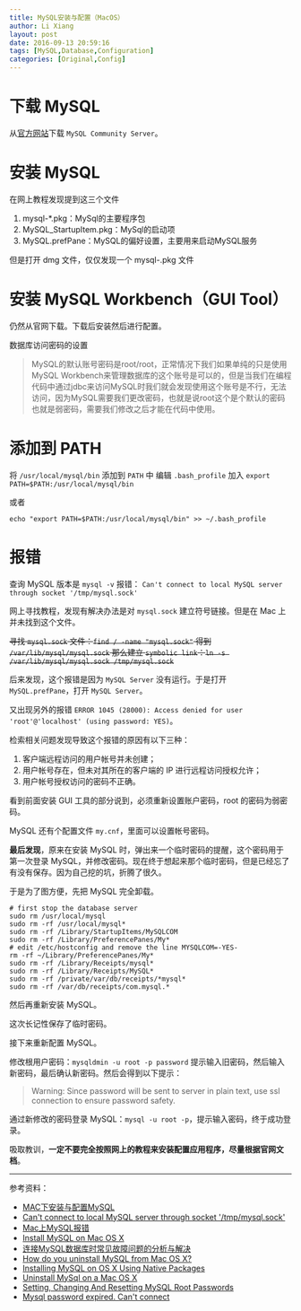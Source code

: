 ```yaml
---
title: MySQL安装与配置（MacOS）
author: Li Xiang
layout: post
date: 2016-09-13 20:59:16
tags: [MySQL,Database,Configuration]
categories: [Original,Config]
---
```


# 下载 MySQL

从[官方网站](http://www.mysql.com/downloads/)下载 `MySQL Community Server`。

# 安装 MySQL

在网上教程发现提到这三个文件

1. mysql-*.pkg：MySql的主要程序包
2. MySQL_StartupItem.pkg：MySql的启动项
3. MySQL.prefPane：MySQL的偏好设置，主要用来启动MySQL服务

但是打开 dmg 文件，仅仅发现一个 mysql-<version>.pkg 文件

# 安装 MySQL Workbench（GUI Tool）

仍然从官网下载。下载后安装然后进行配置。

数据库访问密码的设置

> MySQL的默认账号密码是root/root，正常情况下我们如果单纯的只是使用MySQL Workbench来管理数据库的这个账号是可以的，但是当我们在编程代码中通过jdbc来访问MySQL时我们就会发现使用这个账号是不行，无法访问，因为MySQL需要我们更改密码，也就是说root这个是个默认的密码也就是弱密码，需要我们修改之后才能在代码中使用。

# 添加到 **PATH**

将 `/usr/local/mysql/bin` 添加到 `PATH` 中
编辑 `.bash_profile` 加入 `export PATH=$PATH:/usr/local/mysql/bin`

或者

``` shell
echo "export PATH=$PATH:/usr/local/mysql/bin" >> ~/.bash_profile
```

# 报错

查询 MySQL 版本是 `mysql -v` 报错：
`Can't connect to local MySQL server through socket '/tmp/mysql.sock'`

网上寻找教程，发现有解决办法是对 `mysql.sock` 建立符号链接。但是在 Mac 上并未找到这个文件。

~~寻找 `mysql.sock` 文件：`find / -name "mysql.sock"` 得到 `/var/lib/mysql/mysql.sock`
那么建立 `symbolic link`：`ln -s /var/lib/mysql/mysql.sock /tmp/mysql.sock`~~

后来发现，这个报错是因为 `MySQL Server` 没有运行。于是打开 `MySQL.prefPane`，打开 `MySQL Server`。

又出现另外的报错 `ERROR 1045 (28000): Access denied for user 'root'@'localhost' (using password: YES)`。

检索相关问题发现导致这个报错的原因有以下三种：

1. 客户端远程访问的用户帐号并未创建；
2. 用户帐号存在，但未对其所在的客户端的 IP 进行远程访问授权允许；
3. 用户帐号授权访问的密码不正确。

看到前面安装 GUI 工具的部分说到，必须重新设置账户密码，root 的密码为弱密码。

MySQL 还有个配置文件 `my.cnf`，里面可以设置帐号密码。

**最后发现**，原来在安装 MySQL 时，弹出来一个临时密码的提醒，这个密码用于第一次登录 MySQL，并修改密码。现在终于想起来那个临时密码，但是已经忘了有没有保存。因为自己挖的坑，折腾了很久。

于是为了图方便，先把 MySQL 完全卸载。

``` shell
# first stop the database server
sudo rm /usr/local/mysql
sudo rm -rf /usr/local/mysql*
sudo rm -rf /Library/StartupItems/MySQLCOM
sudo rm -rf /Library/PreferencePanes/My*
# edit /etc/hostconfig and remove the line MYSQLCOM=-YES-
rm -rf ~/Library/PreferencePanes/My*
sudo rm -rf /Library/Receipts/mysql*
sudo rm -rf /Library/Receipts/MySQL*
sudo rm -rf /private/var/db/receipts/*mysql*
sudo rm -rf /var/db/receipts/com.mysql.*
```

然后再重新安装 MySQL。

这次长记性保存了临时密码。

接下来重新配置 MySQL。

修改根用户密码：`mysqldmin -u root -p password`
提示输入旧密码，然后输入新密码，最后确认新密码。然后会得到以下提示：
> Warning: Since password will be sent to server in plain text, use ssl connection to ensure password safety.

通过新修改的密码登录 MySQL：`mysql -u root -p`，提示输入密码，终于成功登录。

吸取教训，**一定不要完全按照网上的教程来安装配置应用程序，尽量根据官网文档**。

---

参考资料：

- [MAC下安装与配置MySQL](http://www.cnblogs.com/macro-cheng/archive/2011/10/25/mysql-001.html)
- [Can't connect to local MySQL server through socket '/tmp/mysql.sock'](http://blog.csdn.net/zzq900503/article/details/14163341)
- [Mac上MySQL报错](https://segmentfault.com/q/1010000000094608)
- [Install MySQL on Mac OS X](http://obscuredclarity.blogspot.in/2009/08/install-mysql-on-mac-os-x.html)
- [连接MySQL数据库时常见故障问题的分析与解决](http://blog.csdn.net/lioncode/article/details/7917310)
- [How do you uninstall MySQL from Mac OS X?](http://stackoverflow.com/questions/1436425/how-do-you-uninstall-mysql-from-mac-os-x)
- [Installing MySQL on OS X Using Native Packages](https://dev.mysql.com/doc/refman/5.7/en/osx-installation-pkg.html)
- [Uninstall MySql on a Mac OS X](http://community.jaspersoft.com/wiki/uninstall-mysql-mac-os-x)
- [Setting, Changing And Resetting MySQL Root Passwords](https://www.howtoforge.com/setting-changing-resetting-mysql-root-passwords)
- [Mysql password expired. Can't connect](http://stackoverflow.com/questions/33387879/mysql-password-expired-cant-connect)
